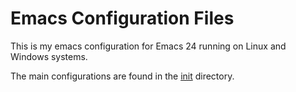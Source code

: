 # Emacs Configuration Files

This is my emacs configuration for Emacs 24 running on Linux and Windows systems.

The main configurations are found in the [init](https://github.com/adh635/dotemacs/tree/master/init) directory.
